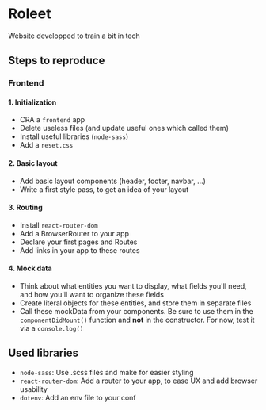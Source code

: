 # Roleet

Website developped to train a bit in tech

## Steps to reproduce

### Frontend

#### 1. Initialization

- CRA a `frontend` app
- Delete useless files (and update useful ones which called them)
- Install useful libraries (`node-sass`)
- Add a `reset.css`

#### 2. Basic layout

- Add basic layout components (header, footer, navbar, ...)
- Write a first style pass, to get an idea of your layout

#### 3. Routing

- Install `react-router-dom`
- Add a BrowserRouter to your app
- Declare your first pages and Routes
- Add links in your app to these routes

#### 4. Mock data

- Think about what entities you want to display, what fields you'll need, and how you'll want to organize these fields
- Create literal objects for these entities, and store them in separate files
- Call these mockData from your components. Be sure to use them in the `componentDidMount()` function and **not** in the constructor. For now, test it via a `console.log()`

## Used libraries

- `node-sass`: Use .scss files and make for easier styling
- `react-router-dom`: Add a router to your app, to ease UX and add browser usability
- `dotenv`: Add an env file to your conf
